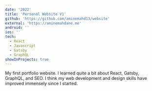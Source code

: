 ```yaml
---
date: '2022'
title: 'Personal Website V1'
github: 'https://github.com/aminemahd13/website'
external: 'https://aminemahdane.me'
android: ''
ios: ''
tech:
  - React
  - Javascript
  - Gatsby
  - GraphQL
showInProjects: true
---
```


My first portfolio website. I learned quite a bit about React, Gatsby, GraphQL, and SEO. I think my web development and design skills have improved immensely since I started.
